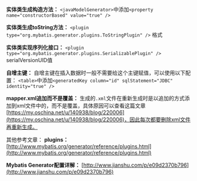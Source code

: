 **实体类生成构造方法：**
`<javaModelGenerator>`中添加`<property name="constructorBased" value="true" />`

**实体类生成toString方法：**
`<plugin type="org.mybatis.generator.plugins.ToStringPlugin" />`
格式

**实体类实现序列化接口：**
`<plugin type="org.mybatis.generator.plugins.SerializablePlugin" />`
serialVersionUID值

**自增主键：**
自增主键在插入数据时一般不需要给这个主键赋值，可以使用以下配置：
`<table>`中添加`<generatedKey column="id" sqlStatement="JDBC" identity="true" />`

**mapper.xml追加而不是覆盖：**
生成的`.xml`文件在重新生成时是以追加的方式添加到xml文件中的，而不是覆盖，具体原因可以查看这篇文章[https://my.oschina.net/u/140938/blog/220006](https://my.oschina.net/u/140938/blog/220006)，因此每次都要删除xml文件再重新生成。

其他参考文章：
**plugins：**
[http://www.mybatis.org/generator/reference/plugins.html](http://www.mybatis.org/generator/reference/plugins.html)

**Mybatis Generator配置详解：**
[http://www.jianshu.com/p/e09d2370b796](http://www.jianshu.com/p/e09d2370b796)